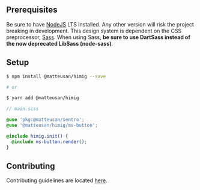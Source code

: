 ## Prerequisites
Be sure to have [NodeJS](https://nodejs.org) LTS installed. Any other version will risk the project breaking in
development.
This design system is dependent on the CSS preprocessor, [Sass](https://sass-lang.com). When using Sass, **be sure to
use DartSass instead of the now deprecated LibSass (node-sass)**.

## Setup
```sh
$ npm install @matteusan/himig --save

# or

$ yarn add @matteusan/himig
```
```scss
// main.scss

@use 'pkg:@matteusan/sentro';
@use '@matteusan/himig/ms-button';

@include himig.init() {
  @include ms-button.render();
}
```

## Contributing
Contributing guidelines are located [here](https://github.com/MatteuSan/himig/tree/main/.github/CONTRIBUTING.md).